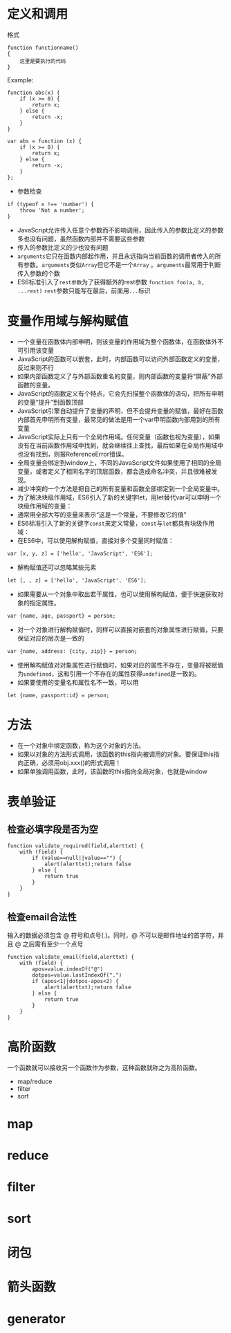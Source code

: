 # 定义和调用
格式
```
function functionname()
{
    这里是要执行的代码
}
```

Example:
```
function abs(x) {
    if (x >= 0) {
        return x;
    } else {
        return -x;
    }
}

var abs = function (x) {
    if (x >= 0) {
        return x;
    } else {
        return -x;
    }
};
```
- 参数检查
```
if (typeof x !== 'number') {
    throw 'Not a number';
}
```
- JavaScript允许传入任意个参数而不影响调用，因此传入的参数比定义的参数多也没有问题，虽然函数内部并不需要这些参数
- 传入的参数比定义的少也没有问题
- `arguments`它只在函数内部起作用，并且永远指向当前函数的调用者传入的所有参数。`arguments`类似`Array`但它不是一个`Array` 。`arguments`最常用于判断传入参数的个数
- ES6标准引入了`rest参数`为了获得额外的rest参数 `function foo(a, b, ...rest)` `rest`参数只能写在最后，前面用`...`标识


# 变量作用域与解构赋值
- 一个变量在函数体内部申明，则该变量的作用域为整个函数体，在函数体外不可引用该变量
- JavaScript的函数可以嵌套，此时，内部函数可以访问外部函数定义的变量，反过来则不行
- 如果内部函数定义了与外部函数重名的变量，则内部函数的变量将“屏蔽”外部函数的变量。
- JavaScript的函数定义有个特点，它会先扫描整个函数体的语句，把所有申明的变量“提升”到函数顶部
- JavaScript引擎自动提升了变量的声明，但不会提升变量的赋值，最好在函数内部首先申明所有变量，最常见的做法是用一个var申明函数内部用到的所有变量
- JavaScript实际上只有一个全局作用域。任何变量（函数也视为变量），如果没有在当前函数作用域中找到，就会继续往上查找，最后如果在全局作用域中也没有找到，则报ReferenceError错误。
- 全局变量会绑定到window上，不同的JavaScript文件如果使用了相同的全局变量，或者定义了相同名字的顶层函数，都会造成命名冲突，并且很难被发现。
- 减少冲突的一个方法是把自己的所有变量和函数全部绑定到一个全局变量中。
- 为了解决块级作用域，ES6引入了新的关键字let，用let替代var可以申明一个块级作用域的变量：
- 通常用全部大写的变量来表示“这是一个常量，不要修改它的值” 
- ES6标准引入了新的关键字`const`来定义常量，`const`与`let`都具有块级作用域：
- 在ES6中，可以使用解构赋值，直接对多个变量同时赋值：
```
var [x, y, z] = ['hello', 'JavaScript', 'ES6'];
```
- 解构赋值还可以忽略某些元素
```
let [, , z] = ['hello', 'JavaScript', 'ES6'];
```
- 如果需要从一个对象中取出若干属性，也可以使用解构赋值，便于快速获取对象的指定属性。
```
var {name, age, passport} = person;
```
- 对一个对象进行解构赋值时，同样可以直接对嵌套的对象属性进行赋值，只要保证对应的层次是一致的
```
var {name, address: {city, zip}} = person;
```
- 使用解构赋值对对象属性进行赋值时，如果对应的属性不存在，变量将被赋值为`undefined`，这和引用一个不存在的属性获得`undefined`是一致的。
- 如果要使用的变量名和属性名不一致，可以用
```
let {name, passport:id} = person;
```


# 方法
- 在一个对象中绑定函数，称为这个对象的方法。
- 如果以对象的方法形式调用，该函数的this指向被调用的对象。要保证this指向正确，必须用obj.xxx()的形式调用！
- 如果单独调用函数，此时，该函数的this指向全局对象，也就是window


# 表单验证
## 检查必填字段是否为空
```
function validate_required(field,alerttxt) {
    with (field) {
        if (value==null||value=="") {
            alert(alerttxt);return false
        } else {
            return true
        }
    }
}
```

## 检查email合法性
输入的数据必须包含 @ 符号和点号(.)。同时，@ 不可以是邮件地址的首字符，并且 @ 之后需有至少一个点号
```
function validate_email(field,alerttxt) {
    with (field) {
        apos=value.indexOf("@")
        dotpos=value.lastIndexOf(".")
        if (apos<1||dotpos-apos<2) {
            alert(alerttxt);return false
        } else {
            return true
        }
    }
}
```

# 高阶函数
一个函数就可以接收另一个函数作为参数，这种函数就称之为高阶函数。
- map/reduce
- filter
- sort


# map


# reduce



# filter



# sort


# 闭包


# 箭头函数


# generator
